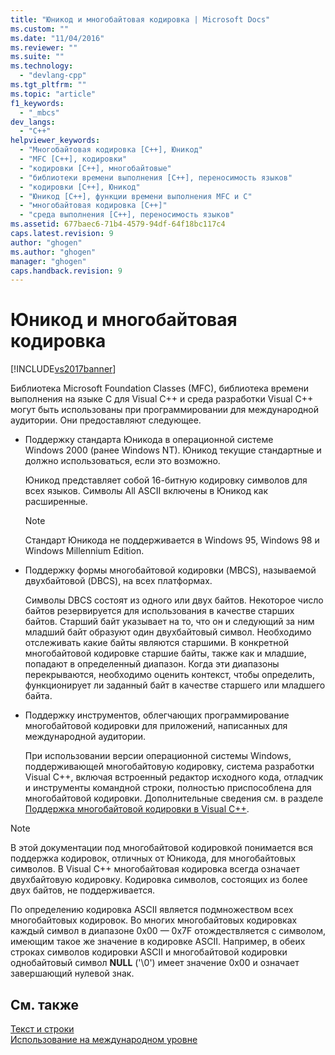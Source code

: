 ```yaml
---
title: "Юникод и многобайтовая кодировка | Microsoft Docs"
ms.custom: ""
ms.date: "11/04/2016"
ms.reviewer: ""
ms.suite: ""
ms.technology: 
  - "devlang-cpp"
ms.tgt_pltfrm: ""
ms.topic: "article"
f1_keywords: 
  - "_mbcs"
dev_langs: 
  - "C++"
helpviewer_keywords: 
  - "Многобайтовая кодировка [C++], Юникод"
  - "MFC [C++], кодировки"
  - "кодировки [C++], многобайтовые"
  - "библиотеки времени выполнения [C++], переносимость языков"
  - "кодировки [C++], Юникод"
  - "Юникод [C++], функции времени выполнения MFC и C"
  - "многобайтовая кодировка [C++]"
  - "среда выполнения [C++], переносимость языков"
ms.assetid: 677baec6-71b4-4579-94df-64f18bc117c4
caps.latest.revision: 9
author: "ghogen"
ms.author: "ghogen"
manager: "ghogen"
caps.handback.revision: 9
---
```

# Юникод и многобайтовая кодировка
[!INCLUDE[vs2017banner](../assembler/inline/includes/vs2017banner.md)]

Библиотека Microsoft Foundation Classes \(MFC\), библиотека времени выполнения на языке С для Visual C\+\+ и среда разработки Visual C\+\+ могут быть использованы при программировании для международной аудитории.  Они предоставляют следующее.  
  
-   Поддержку стандарта Юникода в операционной системе Windows 2000 \(ранее Windows NT\).  Юникод текущие стандартные и должно использоваться, если это возможно.  
  
     Юникод представляет собой 16\-битную кодировку символов для всех языков.  Символы All ASCII включены в Юникод как расширенные.  
  
    > [!NOTE]
    >  Стандарт Юникода не поддерживается в Windows 95, Windows 98 и Windows Millennium Edition.  
  
-   Поддержку формы многобайтовой кодировки \(MBCS\), называемой двухбайтовой \(DBCS\), на всех платформах.  
  
     Символы DBCS состоят из одного или двух байтов.  Некоторое число байтов резервируется для использования в качестве старших байтов.  Старший байт указывает на то, что он и следующий за ним младший байт образуют один двухбайтовый символ.  Необходимо отслеживать какие байты являются старшими.  В конкретной многобайтовой кодировке старшие байты, также как и младшие, попадают в определенный диапазон.  Когда эти диапазоны перекрываются, необходимо оценить контекст, чтобы определить, функционирует ли заданный байт в качестве старшего или младшего байта.  
  
-   Поддержку инструментов, облегчающих программирование многобайтовой кодировки для приложений, написанных для международной аудитории.  
  
     При использовании версии операционной системы Windows, поддерживающей многобайтовую кодировку, система разработки Visual C\+\+, включая встроенный редактор исходного кода, отладчик и инструменты командной строки, полностью приспособлена для многобайтовой кодировки.  Дополнительные сведения см. в разделе [Поддержка многобайтовой кодировки в Visual C\+\+](../text/mbcs-support-in-visual-cpp.md).  
  
> [!NOTE]
>  В этой документации под многобайтовой кодировкой понимается вся поддержка кодировок, отличных от Юникода, для многобайтовых символов.  В Visual C\+\+ многобайтовая кодировка всегда означает двухбайтовую кодировку.  Кодировка символов, состоящих из более двух байтов, не поддерживается.  
  
 По определению кодировка ASCII является подмножеством всех многобайтовых кодировок.  Во многих многобайтовых кодировках каждый символ в диапазоне 0x00 — 0x7F отождествляется с символом, имеющим такое же значение в кодировке ASCII.  Например, в обеих строках символов кодировки ASCII и многобайтовой кодировки однобайтовый символ **NULL** \('\\0'\) имеет значение 0x00 и означает завершающий нулевой знак.  
  
## См. также  
 [Текст и строки](../text/text-and-strings-in-visual-cpp.md)   
 [Использование на международном уровне](../text/international-enabling.md)